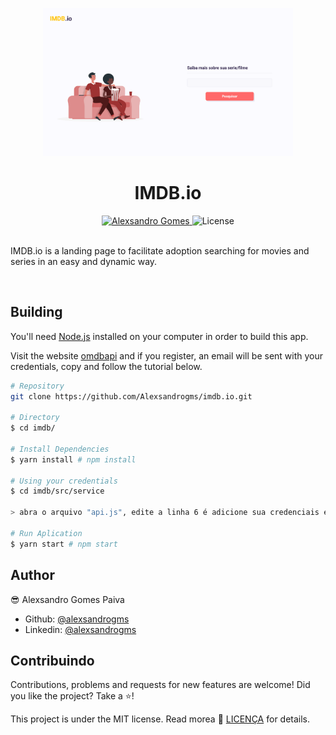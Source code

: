 <p align="center">

  <img src="./.github/screenshot.png" width="400" />

</p>

<h1 align="center">
  IMDB.io
</h1>

<div align="center">

  <a href="https://www.linkedin.com/in/alexsandrogomes/">
    <img alt="Alexsandro Gomes" src="https://img.shields.io/badge/-Alexsandro Gomes-000?style=flat&logo=Linkedin&logoColor=ff6969" />
  </a>

  <img alt="License" src="https://img.shields.io/badge/license-MIT-ff6969">
</div>

<br>

IMDB.io is a landing page to facilitate adoption searching for movies and series in an easy and dynamic way.

<br>

## Building

You'll need [Node.js](https://nodejs.org) installed on your computer in order to build this app.

Visit the website [omdbapi](http://www.omdbapi.com/) and if you register, an email will be sent with your credentials, copy and follow the tutorial below.

```bash
# Repository
git clone https://github.com/Alexsandrogms/imdb.io.git

# Directory
$ cd imdb/

# Install Dependencies
$ yarn install # npm install

# Using your credentials
$ cd imdb/src/service

> abra o arquivo "api.js", edite a linha 6 é adicione sua credenciais entre as aspas.

# Run Aplication
$ yarn start # npm start

```

## Author

😎 Alexsandro Gomes Paiva

- Github: [@alexsandrogms](https://github.com/Alexsandrogms)
- Linkedin: [@alexsandrogms](https://linkedin.com/in/alexsandrogomes)

## Contribuindo

Contributions, problems and requests for new features are welcome!
Did you like the project? Take a ⭐️!

This project is under the MIT license. Read morea 📗 [LICENÇA](https://github.com/Alexsandrogms/imdb.io/blob/master/LICENSE) for details.<br>
